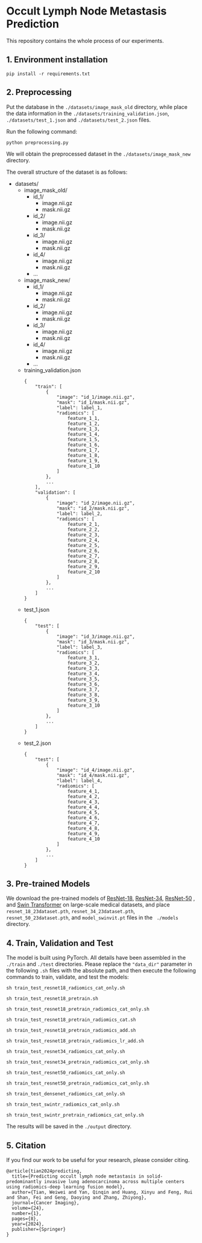 # Occult Lymph Node Metastasis Prediction

This repository contains the whole process of our experiments.

## 1. Environment installation

`pip install -r requirements.txt`

## 2. Preprocessing

Put the database in the `./datasets/image_mask_old` directory, while place the data information in the `./datasets/training_validation.json`, `./datasets/test_1.json` and `./datasets/test_2.json` files.

Run the following command:

`python preprocessing.py`

We will obtain the preprocessed dataset in the `./datasets/image_mask_new` directory.

The overall structure of the dataset is as follows:

- datasets/
    - image_mask_old/
        - id_1/
            - image.nii.gz
            - mask.nii.gz
        - id_2/
            - image.nii.gz
            - mask.nii.gz
        - id_3/
            - image.nii.gz
            - mask.nii.gz
        - id_4/
            - image.nii.gz
            - mask.nii.gz
        - ...
    - image_mask_new/
        - id_1/
            - image.nii.gz
            - mask.nii.gz
        - id_2/
            - image.nii.gz
            - mask.nii.gz
        - id_3/
            - image.nii.gz
            - mask.nii.gz
        - id_4/
            - image.nii.gz
            - mask.nii.gz
        - ...
    - training_validation.json
        ```
        {
            "train": [
                {
                    "image": "id_1/image.nii.gz",
                    "mask": "id_1/mask.nii.gz",
                    "label": label_1,
                    "radiomics": [
                        feature_1_1,
                        feature_1_2,
                        feature_1_3,
                        feature_1_4,
                        feature_1_5,
                        feature_1_6,
                        feature_1_7,
                        feature_1_8,
                        feature_1_9,
                        feature_1_10
                    ]
                },
                ...
            ],
            "validation": [
                {
                    "image": "id_2/image.nii.gz",
                    "mask": "id_2/mask.nii.gz",
                    "label": label_2,
                    "radiomics": [
                        feature_2_1,
                        feature_2_2,
                        feature_2_3,
                        feature_2_4,
                        feature_2_5,
                        feature_2_6,
                        feature_2_7,
                        feature_2_8,
                        feature_2_9,
                        feature_2_10
                    ]
                },
                ...
            ]
        }
        ```
    - test_1.json
        ```
        {
            "test": [
                {
                    "image": "id_3/image.nii.gz",
                    "mask": "id_3/mask.nii.gz",
                    "label": label_3,
                    "radiomics": [
                        feature_3_1,
                        feature_3_2,
                        feature_3_3,
                        feature_3_4,
                        feature_3_5,
                        feature_3_6,
                        feature_3_7,
                        feature_3_8,
                        feature_3_9,
                        feature_3_10
                    ]
                },
                ...
            ]
        }
        ```
    - test_2.json
        ```
        {
            "test": [
                {
                    "image": "id_4/image.nii.gz",
                    "mask": "id_4/mask.nii.gz",
                    "label": label_4,
                    "radiomics": [
                        feature_4_1,
                        feature_4_2,
                        feature_4_3,
                        feature_4_4,
                        feature_4_5,
                        feature_4_6,
                        feature_4_7,
                        feature_4_8,
                        feature_4_9,
                        feature_4_10
                    ]
                },
                ...
            ]
        }
        ```

## 3. Pre-trained Models

We download the pre-trained models of [ResNet-18](https://drive.google.com/file/d/13tnSvXY7oDIEloNFiGTsjUIYfS3g3BfG/view?usp=sharing), [ResNet-34](https://drive.google.com/file/d/13tnSvXY7oDIEloNFiGTsjUIYfS3g3BfG/view?usp=sharing), [ResNet-50](https://drive.google.com/file/d/13tnSvXY7oDIEloNFiGTsjUIYfS3g3BfG/view?usp=sharing) , and [Swin Transformer](https://github.com/Project-MONAI/MONAI-extra-test-data/releases/download/0.8.1/model_swinvit.pt) on large-scale medical datasets, and place `resnet_18_23dataset.pth`, `resnet_34_23dataset.pth`, `resnet_50_23dataset.pth`, and `model_swinvit.pt` files in the ` ./models` directory.

## 4. Train, Validation and Test

The model is built using PyTorch. All details have been assembled in the `./train` and `./test` directories. Please replace the `"data_dir"` parameter in the following `.sh` files with the absolute path, and then execute the following commands to train, validate, and test the models:

`sh train_test_resnet18_radiomics_cat_only.sh`

`sh train_test_resnet18_pretrain.sh`

`sh train_test_resnet18_pretrain_radiomics_cat_only.sh`

`sh train_test_resnet18_pretrain_radiomics_cat.sh`

`sh train_test_resnet18_pretrain_radiomics_add.sh`

`sh train_test_resnet18_pretrain_radiomics_lr_add.sh`

`sh train_test_resnet34_radiomics_cat_only.sh`

`sh train_test_resnet34_pretrain_radiomics_cat_only.sh`

`sh train_test_resnet50_radiomics_cat_only.sh`

`sh train_test_resnet50_pretrain_radiomics_cat_only.sh`

`sh train_test_densenet_radiomics_cat_only.sh`

`sh train_test_swintr_radiomics_cat_only.sh`

`sh train_test_swintr_pretrain_radiomics_cat_only.sh`

The results will be saved in the `./output` directory.

## 5. Citation

If you find our work to be useful for your research, please consider citing.

```
@article{tian2024predicting,
  title={Predicting occult lymph node metastasis in solid-predominantly invasive lung adenocarcinoma across multiple centers using radiomics-deep learning fusion model},
  author={Tian, Weiwei and Yan, Qinqin and Huang, Xinyu and Feng, Rui and Shan, Fei and Geng, Daoying and Zhang, Zhiyong},
  journal={Cancer Imaging},
  volume={24},
  number={1},
  pages={8},
  year={2024},
  publisher={Springer}
}
```